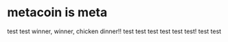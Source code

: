 # metacoin is meta

test
test
winner, winner, chicken dinner!!
test
test
test
test
test
test!
test
test
